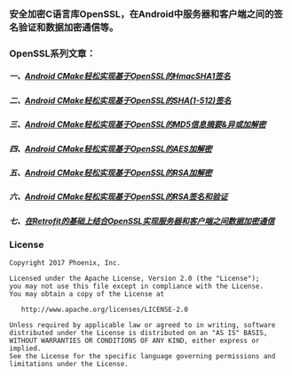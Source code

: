 ### 安全加密C语言库OpenSSL，在Android中服务器和客户端之间的签名验证和数据加密通信等。

### OpenSSL系列文章：
##### 一、[Android CMake轻松实现基于OpenSSL的HmacSHA1签名](http://www.jianshu.com/p/07df7626b4ee)
##### 二、[Android CMake轻松实现基于OpenSSL的SHA(1-512)签名]()
##### 三、[Android CMake轻松实现基于OpenSSL的MD5信息摘要&异或加解密]()
##### 四、[Android CMake轻松实现基于OpenSSL的AES加解密]()
##### 五、[Android CMake轻松实现基于OpenSSL的RSA加解密]()
##### 六、[Android CMake轻松实现基于OpenSSL的RSA签名和验证]()
##### 七、[在Retrofit的基础上结合OpenSSL实现服务器和客户端之间数据加密通信]()

### License
```
Copyright 2017 Phoenix, Inc.

Licensed under the Apache License, Version 2.0 (the "License");
you may not use this file except in compliance with the License.
You may obtain a copy of the License at

   http://www.apache.org/licenses/LICENSE-2.0

Unless required by applicable law or agreed to in writing, software
distributed under the License is distributed on an "AS IS" BASIS,
WITHOUT WARRANTIES OR CONDITIONS OF ANY KIND, either express or implied.
See the License for the specific language governing permissions and
limitations under the License.
```
